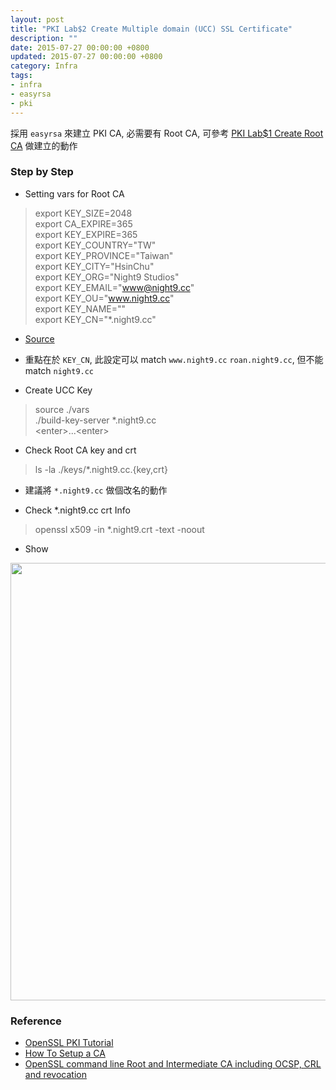 ```yaml
---
layout: post
title: "PKI Lab$2 Create Multiple domain (UCC) SSL Certificate"
description: ""
date: 2015-07-27 00:00:00 +0800
updated: 2015-07-27 00:00:00 +0800
category: Infra
tags:
- infra
- easyrsa
- pki
---
```


採用 ```easyrsa``` 來建立 PKI CA, 必需要有 Root CA, 可參考 [PKI Lab$1 Create Root CA](http://blog.pichuang.com.tw/pki-lab-1-create-root-ca/) 做建立的動作

### Step by Step
- Setting vars for Root CA
> export KEY_SIZE=2048  
export CA_EXPIRE=365  
export KEY_EXPIRE=365  
export KEY_COUNTRY="TW"  
export KEY_PROVINCE="Taiwan"  
export KEY_CITY="HsinChu"  
export KEY_ORG="Night9 Studios"  
export KEY_EMAIL="www@night9.cc"  
export KEY_OU="www.night9.cc"  
export KEY_NAME=""  
export KEY_CN="*.night9.cc"  

  - [Source](https://github.com/pichuang/easy-rsa/blob/ucc/vars)
  - 重點在於 ```KEY_CN```, 此設定可以 match ```www.night9.cc``` ```roan.night9.cc```, 但不能 match ```night9.cc```

- Create UCC Key
> source ./vars  
./build-key-server *.night9.cc  
\<enter\>...\<enter\>  

- Check Root CA key and crt
> ls -la ./keys/\*.night9.cc.{key,crt}

  - 建議將 ```*.night9.cc``` 做個改名的動作

- Check *.night9.cc crt Info
> openssl x509 -in \*.night9.crt -text -noout

- Show
<img src="https://lh3.googleusercontent.com/KXjKo-YlEfVaCoXYT--BTAqYCAj1Ca54dL7MqiIqOvs=w874-h1076-no" width="600" height="700">

### Reference
- [OpenSSL PKI Tutorial](http://pki-tutorial.readthedocs.org/en/latest/simple/)
- [How To Setup a CA](http://pages.cs.wisc.edu/~zmiller/ca-howto/)
- [OpenSSL command line Root and Intermediate CA including OCSP, CRL and revocation](https://raymii.org/s/tutorials/OpenSSL_command_line_Root_and_Intermediate_CA_including_OCSP_CRL%20and_revocation.html)
